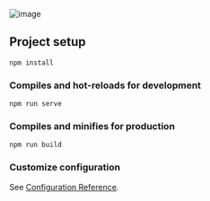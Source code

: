  ![image](https://user-images.githubusercontent.com/66787043/154819250-bafac41d-3e1c-46dc-891f-08d622c9cb53.png)

 ## Project setup
```
npm install
```

### Compiles and hot-reloads for development
```
npm run serve
```

### Compiles and minifies for production
```
npm run build
```

### Customize configuration
See [Configuration Reference](https://cli.vuejs.org/config/).
